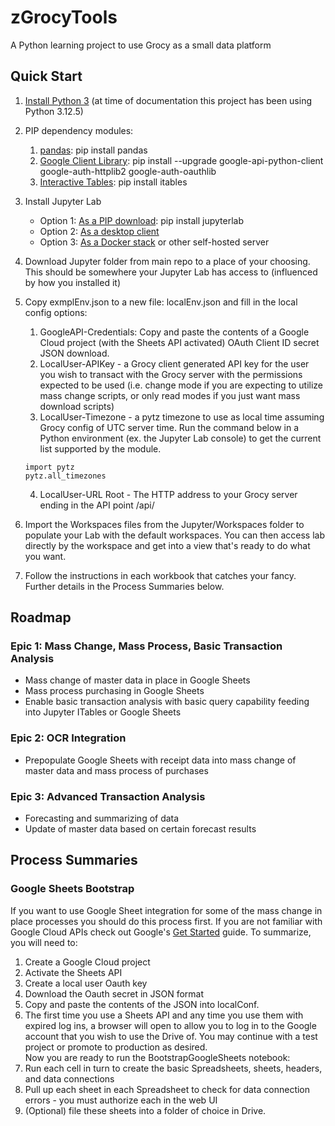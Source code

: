 # zGrocyTools
A Python learning project to use Grocy as a small data platform
## Quick Start
1. [Install Python 3](https://www.python.org/downloads/) (at time of documentation this project has been using Python 3.12.5)
2. PIP dependency modules:
	1. [pandas](https://pandas.pydata.org/docs/getting_started/install.html): pip install pandas
	2. [Google Client Library](https://developers.google.com/sheets/api/quickstart/python): pip install --upgrade google-api-python-client google-auth-httplib2 google-auth-oauthlib
	3. [Interactive Tables](https://github.com/mwouts/itables): pip install itables
3. Install Jupyter Lab
	* Option 1: [As a PIP download](https://jupyter.org/install): pip install jupyterlab
	* Option 2: [As a desktop client](https://github.com/jupyterlab/jupyterlab-desktop)
	* Option 3: [As a Docker stack](https://jupyter-docker-stacks.readthedocs.io/en/latest/index.html) or other self-hosted server
4. Download Jupyter folder from main repo to a place of your choosing. This should be somewhere your Jupyter Lab has access to (influenced by how you installed it)
5. Copy exmplEnv.json to a new file: localEnv.json and fill in the local config options:
	1. GoogleAPI-Credentials: Copy and paste the contents of a Google Cloud project (with the Sheets API activated) OAuth Client ID secret JSON download.
	2. LocalUser-APIKey - a Grocy client generated API key for the user you wish to transact with the Grocy server with the permissions expected to be used (i.e. change mode if you are expecting to utilize mass change scripts, or only read modes if you just want mass download scripts)
	3. LocalUser-Timezone - a pytz timezone to use as local time assuming Grocy config of UTC server time. Run the command below in a Python environment (ex. the Jupyter Lab console) to get the current list supported by the module.
	
	```
	import pytz
	pytz.all_timezones
	```
	4. LocalUser-URL Root - The HTTP address to your Grocy server ending in the API point /api/
	
6. Import the Workspaces files from the Jupyter/Workspaces folder to populate your Lab with the default workspaces. You can then access lab directly by the workspace and get into a view that's ready to do what you want.
7. Follow the instructions in each workbook that catches your fancy. Further details in the Process Summaries below.

## Roadmap
### Epic 1: Mass Change, Mass Process, Basic Transaction Analysis
* Mass change of master data in place in Google Sheets
* Mass process purchasing in Google Sheets
* Enable basic transaction analysis with basic query capability feeding into Jupyter ITables or Google Sheets
### Epic 2: OCR Integration
* Prepopulate Google Sheets with receipt data into mass change of master data and mass process of purchases
### Epic 3: Advanced Transaction Analysis
* Forecasting and summarizing of data
* Update of master data based on certain forecast results

## Process Summaries
### Google Sheets Bootstrap
If you want to use Google Sheet integration for some of the mass change in place processes you should do this process first.
If you are not familiar with Google Cloud APIs check out Google's [Get Started](https://developers.google.com/workspace/guides/get-started) guide. To summarize, you will need to:
1. Create a Google Cloud project
2. Activate the Sheets API
3. Create a local user Oauth key
4. Download the Oauth secret in JSON format
5. Copy and paste the contents of the JSON into localConf.
6. The first time you use a Sheets API and any time you use them with expired log ins, a browser will open to allow you to log in to the Google account that you wish to use the Drive of.
You may continue with a test project or promote to production as desired.  
Now you are ready to run the BootstrapGoogleSheets notebook:
1. Run each cell in turn to create the basic Spreadsheets, sheets, headers, and data connections
2. Pull up each sheet in each Spreadsheet to check for data connection errors - you must authorize each in the web UI
3. (Optional) file these sheets into a folder of choice in Drive.